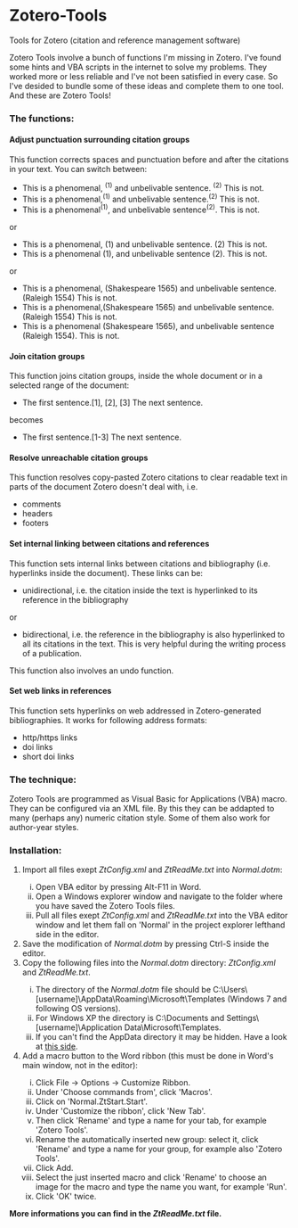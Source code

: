 # Zotero-Tools
Tools for Zotero (citation and reference management software)

<p>Zotero Tools involve a bunch of functions I'm missing in Zotero. I've found some hints and VBA scripts in the internet to solve my problems. They worked more or less reliable and I've not been satisfied in every case. So I've desided to bundle some of these ideas and complete them to one tool. And these are Zotero Tools!</p>
<p><h3>The functions:</h3></p>
	<p><h4>Adjust punctuation surrounding citation groups</h4></p>
		<p>This function corrects spaces and punctuation before and after the citations in your text. You can switch between:</p>
			<ul><li>This is a phenomenal, <sup>(1)</sup> and unbelivable sentence. <sup>(2)</sup> This is not.</li>
			<li>This is a phenomenal,<sup>(1)</sup> and unbelivable sentence.<sup>(2)</sup> This is not.</li>
			<li>This is a phenomenal<sup>(1)</sup>, and unbelivable sentence<sup>(2)</sup>. This is not.</li></ul>
		<p>or</p>
			<ul><li>This is a phenomenal, (1) and unbelivable sentence. (2) This is not.</li>
			<li>This is a phenomenal (1), and unbelivable sentence (2). This is not.</li></ul>
		<p>or</p>
			<ul><li>This is a phenomenal, (Shakespeare 1565) and unbelivable sentence. (Raleigh 1554) This is not.</li>
			<li>This is a phenomenal,(Shakespeare 1565) and unbelivable sentence.(Raleigh 1554) This is not.</li>
			<li>This is a phenomenal (Shakespeare 1565), and unbelivable sentence (Raleigh 1554). This is not.</li></ul>
	<p><h4>Join citation groups</h4></p>
		<p>This function joins citation groups, inside the whole document or in a selected range of the document:<br>
			<ul><li>The first sentence.[1], [2], [3] The next sentence.</li></ul>
		<p>becomes</p>
			<ul><li>The first sentence.[1-3] The next sentence.</li></ul>
	<p><h4>Resolve unreachable citation groups</h4></p>
		<p>This function resolves copy-pasted Zotero citations to clear readable text in parts of the document Zotero doesn't deal with, i.e.</p>
			<ul><li>comments</li>
			<li>headers</li>
			<li>footers</li></ul>
	<p><h4>Set internal linking between citations and references</h4></p>
		<p>This function sets internal links between citations and bibliography (i.e. hyperlinks inside the document). These links can be:</p>
			<ul><li>unidirectional, i.e. the citation inside the text is hyperlinked to its reference in the bibliography</li></ul>
		<p>or</p>
			<ul><li>bidirectional, i.e. the reference in the bibliography is also hyperlinked to all its citations in the text. This is very helpful during the writing process of a publication.</li></ul>
		<p>This function also involves an undo function.</p>
	<p><h4>Set web links in references</h4></p>
		<p>This function sets hyperlinks on web addressed in Zotero-generated bibliographies. It works for following address formats:</p>
			<ul><li>http/https links</li>
				<li>doi links</li>
				<li>short doi links</li></ul>
<p><h3>The technique:</h3></p>
	<p>Zotero Tools are programmed as Visual Basic for Applications (VBA) macro. They can be configured via an XML file. By this they can be addapted to many (perhaps any) numeric citation style. Some of them also work for author-year styles.</p>
<p><h3>Installation:</h3></p>
	<ol type="1"><li>Import all files exept <i>ZtConfig.xml</i> and <i>ZtReadMe.txt</i> into <i>Normal.dotm</i>:</li>
		<ol type="i"><li>Open VBA editor by pressing Alt-F11 in Word.</li>
		<li>Open a Windows explorer window and navigate to the folder where you have saved the Zotero Tools files.</li>
		<li>Pull all files exept <i>ZtConfig.xml</i> and <i>ZtReadMe.txt</i> into the VBA editor window and let them fall on 'Normal' in the project explorer lefthand side in the editor.</li></ol>
	<li>Save the modification of <i>Normal.dotm</i> by pressing Ctrl-S inside the editor.</li>
	<li>Copy the following files into the <i>Normal.dotm</i> directory: <i>ZtConfig.xml</i> and <i>ZtReadMe.txt</i>.</li>
		<ol type="i"><li>The directory of the <i>Normal.dotm</i> file should be C:\Users\[username]\AppData\Roaming\Microsoft\Templates (Windows 7 and following OS versions).</li>
		<li>For Windows XP the directory is C:\Documents and Settings\[username]\Application Data\Microsoft\Templates.</li>
		<li>If you can't find the AppData directory it may be hidden. Have a look at <a href="https://www.wordfast.net/wiki/How_to_make_hidden_folders_visible_in_Windows">this side</a>.</li></ol>
	<li>Add a macro button to the Word ribbon (this must be done in Word's main window, not in the editor):</li>
		<ol type="i"><li>Click File -&gt; Options -&gt; Customize Ribbon.</li>
		<li>Under 'Choose commands from', click 'Macros'.</li>
		<li>Click on 'Normal.ZtStart.Start'.</li>
		<li>Under 'Customize the ribbon', click 'New Tab'.</li>
		<li>Then click 'Rename' and type a name for your tab, for example 'Zotero Tools'.</li>
		<li>Rename the automatically inserted new group: select it, click 'Rename' and type a name for your group, for example also 'Zotero Tools'.</li>
		<li>Click Add.</li>
		<li>Select the just inserted macro and click 'Rename' to choose an image for the macro and type the name you want, for example 'Run'.</li>
		<li>Click 'OK' twice.</li></ol></ol>
<p><b>More informations you can find in the <i>ZtReadMe.txt</i> file.</b>
